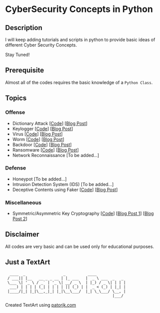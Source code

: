 # CyberSecurity Concepts in Python

## Description
I will keep adding tutorials and scripts in python to provide basic ideas of different Cyber Security Concepts.

Stay Tuned!

## Prerequisite
Almost all of the codes requires the basic knowledge of a `Python Class`.

## Topics
### Offense
* Dictionary Attack  [[Code](dictionary_attack/dictionary_attack.py)]  [[Blog Post](https://shantoroy.com/security/password-cracking-through-dictionary-attack-in-python/)]
* Keylogger  [[Code](keylogger/keylogger.py)]  [[Blog Post](https://shantoroy.com/security/a-simple-keylogger-in-python/)]
* Virus  [[Code](virus/virus.py)]   [[Blog Post](https://shantoroy.com/security/write-a-virus-in-python/)]
* Worm   [[Code](worm/worm.py)]    [[Blog Post](https://shantoroy.com/security/write-a-worm-malware-in-python/)]
* Backdoor   [[Code](backdoor/)]    [[Blog Post](https://shantoroy.com/security/simple-backdoor-using-python/)]
* Ransomware   [[Code](ransomware/)]   [[Blog Post](https://medium.com/@shantoroy/i-exploited-the-moral-of-chatgpt-by-giving-slightly-different-instructions-to-write-ransomware-c0bb9cad0a55)]
* Network Reconnaissance [To be added...]

### Defense
* Honeypot  [To be added...]
* Intrusion Detection System (IDS)   [To be added...]
* Deceptive Contents using Faker  [[Code](fake_contents/)]  [[Blog Post](https://shantoroy.com/python/using-python-faker-for-data-privacy-redaction-masking/)]

### Miscellaneous
* Symmetric/Asymmetric Key Cryptography   [[Code](cryptography/)]    [[Blog Post 1](https://shantoroy.com/python/basic-cryptography-encryption-decryption-in-python/)]  [[Blog Post 2](https://shantoroy.com/security/symmetric-public-key-cryptography-in-python/)]


## Disclaimer
All codes are very basic and can be used only for educational purposes.

## Just a TextArt
```
  ____  _                 _          ____             
 / ___|| |__   __ _ _ __ | |_ ___   |  _ \ ___  _   _ 
 \___ \| '_ \ / _` | '_ \| __/ _ \  | |_) / _ \| | | |
  ___) | | | | (_| | | | | || (_) | |  _ < (_) | |_| |
 |____/|_| |_|\__,_|_| |_|\__\___/  |_| \_\___/ \__, |
                                                |___/ 
```

Created TextArt using [patorjk.com](https://patorjk.com/software/taag/#p=display&f=Graffiti&t=Type%20Something%20)